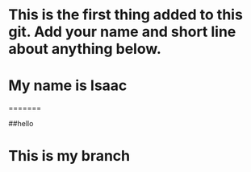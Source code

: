 # This is the first thing added to this git. Add your name and short line about anything below.

# My name is Isaac
=======

##hello


# This is my branch